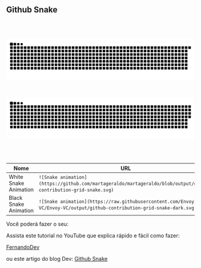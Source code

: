 
## Github Snake

<br>
<br>
  
![Snake animation](https://github.com/martageraldo/martageraldo/blob/output/github-contribution-grid-snake.svg)

<br>

![Snake animation](https://raw.githubusercontent.com/Envoy-VC/Envoy-VC/output/github-contribution-grid-snake-dark.svg)

<br>
<br>
  
  
 | Nome |                    URL                          |
 |------|-------------------------------------------------| 
 |White Snake Animation|```![Snake animation](https://github.com/martageraldo/martageraldo/blob/output/github-contribution-grid-snake.svg) ```| 
 |Black Snake Animation|```![Snake animation](https://raw.githubusercontent.com/Envoy-VC/Envoy-VC/output/github-contribution-grid-snake-dark.svg) ```| 

Você poderá fazer o seu:

Assista este tutorial no YouTube que explica rápido e fácil como fazer:

[FernandoDev](https://www.youtube.com/watch?v=JywQJ2qHfPg)

ou este artigo do blog Dev: [Github Snake](https://dev.to/henriquelopes42/como-adicionar-o-snake-game-jogo-da-cobrinha-no-seu-perfil-do-github-40m2)

<br>
<!--
```
![Snake animation](https://github.com/seu-usuário-aqui/seu-usuário-aqui/blob/output/github-contribution-grid-snake.svg)
```

Tome cuidado para colocar o seu nome de usuário do GitHub  correto onde diz `seu-usuario-aqui` seu para que seja demonstrado seu grid de contribuições, caso contrário, poderá dar erro.

Em seguida, vá em Actions e selecione set up a workflow yourself →

imagem1

E cole o seguinte código no editor de texto que irá abrir:
<!--

```
name: Generate Datas

on:
  schedule: # execute every 12 hours
    - cron: "* */12 * * *"
  workflow_dispatch:

jobs:
  build:
    name: Jobs to update datas
    runs-on: ubuntu-latest
    steps:
      # Snake Animation
      - uses: Platane/snk@master
        id: snake-gif
        with:
          github_user_name: seu-usuário-aqui
          svg_out_path: dist/github-contribution-grid-snake.svg

      - uses: crazy-max/ghaction-github-pages@v2.1.3
        with:
          target_branch: output
          build_dir: dist
        env:
          GITHUB_TOKEN: ${{ secrets.GITHUB_TOKEN }} 
          
          ```

         
         
 Aqui, novamente tome cuidado para  colocar o seu nome de usuário do GitHub  correto onde diz `seu-usuario-aqui` seu para que seja demonstrado seu grid de contribuições, caso contrário, poderá dar erro.

E clique em **Start commit** e **Commit new file**:
 <br>
imagem
 <br>
 
 Concluído! A cada 12 horas a animação será atualizada, mas você pode rodar selecionando o arquivo yml e em seguida, **View runs**:
imagem

<br>
E rodar com **Run workflow**

imagem

<br>
-->


